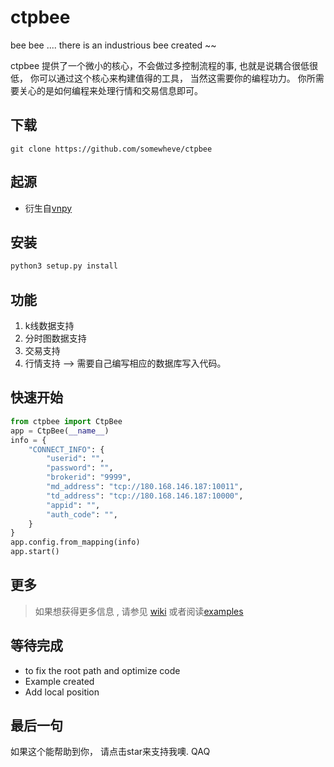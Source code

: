 # ctpbee

bee bee .... there is an industrious bee created ~~

ctpbee 提供了一个微小的核心，不会做过多控制流程的事, 也就是说耦合很低很低， 你可以通过这个核心来构建值得的工具， 当然这需要你的编程功力。 你所需要关心的是如何编程来处理行情和交易信息即可。

## 下载 

```
git clone https://github.com/somewheve/ctpbee
```

## 起源

- 衍生自[vnpy](https://github.com/vnpy/vnpy) 


## 安装 
```bash
python3 setup.py install
```

## 功能
1. k线数据支持
2. 分时图数据支持
3. 交易支持
4. 行情支持 --> 需要自己编写相应的数据库写入代码。

## 快速开始 
```python
from ctpbee import CtpBee
app = CtpBee(__name__)
info = {
    "CONNECT_INFO": {
        "userid": "",
        "password": "",
        "brokerid": "9999",
        "md_address": "tcp://180.168.146.187:10011",
        "td_address": "tcp://180.168.146.187:10000",
        "appid": "",
        "auth_code": "",
    }
}
app.config.from_mapping(info)
app.start()
```

## 更多 
> 如果想获得更多信息 , 请参见 [wiki](https://github.com/vnpy/vnpy) 或者阅读[examples](https://github.com/somewheve/ctpbee/exmple/app.py)


## 等待完成 
- to fix the root path and optimize code 
- Example created
- Add local position 

## 最后一句 
如果这个能帮助到你， 请点击star来支持我噢. QAQ

